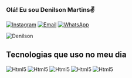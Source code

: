 ### Olá! Eu sou Denilson Martins✌️



[![Instagram](https://img.shields.io/badge/Instagram-E4405F?style=for-the-badge&logo=instagram&logoColor=white)](https://www.instagram.com/denis_silva.m/)
[![Email](https://img.shields.io/badge/Gmail-D14836?style=for-the-badge&logo=gmail&logoColor=white)](luiz2017.lvmb@gmail.com)
[![WhatsApp](https://img.shields.io/badge/WhatsApp-25D366?style=for-the-badge&logo=whatsapp&logoColor=white)](https://wa.me/5581981868232?text=Ol%C3%A1%21%2C+gostaria+de+falar+com+Denilson)

![Denilson](https://github-readme-stats.vercel.app/api?username=DenilsonSM1&show_icons=true&theme=dracula)



## Tecnologias que uso no meu dia

<div style="display:inline_block">
<img align="center" alt="Html5" src="https://img.shields.io/badge/HTML5-E34F26?style=for-the-badge&logo=html5&logoColor=white"/>
<img align="center" alt="Html5" src="https://img.shields.io/badge/CSS3-1572B6?style=for-the-badge&logo=css3&logoColor=white"/>
<img align="center" alt="Html5" src="https://img.shields.io/badge/JavaScript-323330?style=for-the-badge&logo=javascript&logoColor=F7DF1E"/>
<img align="center" alt="Html5" src="https://img.shields.io/badge/PHP-777BB4?style=for-the-badge&logo=php&logoColor=white"/>
<img align="center" alt="Html5" src="https://img.shields.io/badge/React-20232A?style=for-the-badge&logo=react&logoColor=61DAFB"/>

</div>
